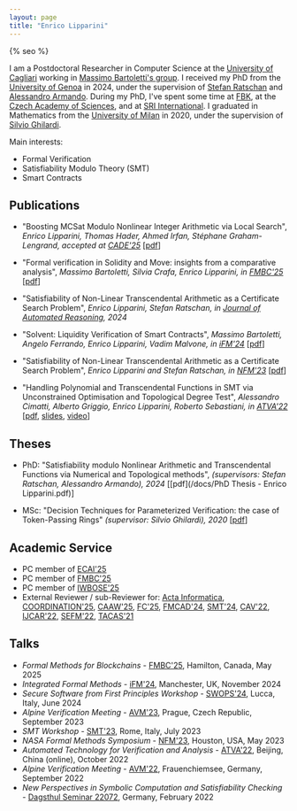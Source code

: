 ```yaml
---
layout: page
title: "Enrico Lipparini"
---
```

{% seo %}

I am a Postdoctoral Researcher in Computer Science at the [University of Cagliari](https://web.unica.it/unica/en/dip_matinfo.page) working in [Massimo Bartoletti's group](https://blockchain.unica.it/). 
I received my PhD from the [University of Genoa](https://dibris.unige.it/en) in 2024, under the supervision of [Stefan Ratschan](https://www.cs.cas.cz/~ratschan/) and [Alessandro Armando](https://rubrica.unige.it/personale/VUZDXlxu). 
During my PhD, I've spent some time at [FBK](https://fm.fbk.eu/), at the [Czech Academy of Sciences](https://www.cs.cas.cz/en), and at [SRI International](https://www.sri.com/). 
I graduated in Mathematics from the [University of Milan](https://matematica.unimi.it/) in 2020, under the supervision of [Silvio Ghilardi](https://homes.di.unimi.it/ghilardi/).

Main interests:
- Formal Verification
- Satisfiability Modulo Theory (SMT)
- Smart Contracts


## Publications

* "Boosting MCSat Modulo Nonlinear Integer Arithmetic via Local Search", *Enrico Lipparini, Thomas Hader, Ahmed Irfan, Stéphane Graham-Lengrand, accepted at [CADE'25](https://www.dhbw-stuttgart.de/cade-30/)* [[pdf](https://arxiv.org/abs/2503.01627)]

* "Formal verification in Solidity and Move: insights from a comparative analysis", *Massimo Bartoletti, Silvia Crafa, Enrico Lipparini, in [FMBC'25](https://fmbc.gitlab.io/2025/)* [[pdf](https://arxiv.org/abs/2502.13929)]

* "Satisfiability of Non-Linear Transcendental Arithmetic as a Certificate Search Problem", *Enrico Lipparini, Stefan Ratschan, in [Journal of Automated Reasoning](https://link.springer.com/article/10.1007/s10817-024-09716-3), 2024*

* "Solvent: Liquidity Verification of Smart Contracts", *Massimo Bartoletti, Angelo Ferrando, Enrico Lipparini, Vadim Malvone, in [iFM'24](https://ifm2024.cs.manchester.ac.uk/)* \[[pdf](https://arxiv.org/pdf/2404.17864)]

* "Satisfiability of Non-Linear Transcendental Arithmetic as a Certificate Search Problem", *Enrico Lipparini and Stefan Ratschan, in [NFM'23](https://conf.researchr.org/home/nfm-2023)* \[[pdf](https://arxiv.org/pdf/2303.16582)]

* "Handling Polynomial and Transcendental Functions in SMT via Unconstrained Optimisation and Topological Degree Test", *Alessandro Cimatti, Alberto Griggio, Enrico Lipparini, Roberto Sebastiani, in [ATVA'22](https://atva-conference.org/2022/)* \[[pdf](/docs/Handling_Polynomial_and_Transcendental_Functions_in_SMT_via_Unconstrained_Optimisation_and_Topological_Degree_Test.pdf), [slides](/docs/Slides_Handling_Polynomial_and_Transcendental_Functions_in_SMT_via_Unconstrained_Optimisation_and_Topological_Degree_Test.pdf),  [video](https://lcs.ios.ac.cn/atva2022/Enrico_Lipparini.mp4)\]


## Theses

* PhD: "Satisfiability modulo Nonlinear Arithmetic and Transcendental Functions via Numerical and Topological methods", *(supervisors: Stefan Ratschan, Alessandro Armando), 2024* \[[pdf](/docs/PhD Thesis - Enrico Lipparini.pdf)\]


* MSc: "Decision Techniques for Parameterized Verification: the case of Token-Passing Rings" *(supervisor: Silvio Ghilardi), 2020* \[[pdf](/docs/Master_Thesis_Enrico_Lipparini.pdf)\]



## Academic Service 
* PC member of [ECAI'25](https://ecai2025.org/)
* PC member of [FMBC'25](https://fmbc.gitlab.io/2025/)
* PC member of [IWBOSE'25](https://www.agile-group.org/iwbose2025/)
* External Reviewer / sub-Reviewer for: 
[Acta Informatica](https://link.springer.com/journal/236),
[COORDINATION'25](https://www.discotec.org/2025/coordination),
[CAAW'25](https://caaw.io/2025/),
[FC'25](https://fc25.ifca.ai/), 
[FMCAD'24](https://fmcad.org/FMCAD24/), 
[SMT'24](https://smt-workshop.cs.uiowa.edu/2024/), 
[CAV'22](https://i-cav.org/2022/), 
[IJCAR'22](https://easychair.org/smart-program/FLoC2022/IJCAR-index.html), 
[SEFM'22](https://sefm-conference.github.io/2022/), 
[TACAS'21](https://etaps.org/2021/tacas.html)

## Talks

* *Formal Methods for Blockchains* - [FMBC'25](https://fmbc.gitlab.io/2025/), Hamilton, Canada, May 2025
* *Integrated Formal Methods* - [iFM'24](https://ifm2024.cs.manchester.ac.uk/), Manchester, UK, November 2024
* *Secure Software from First Principles Workshop* - [SWOPS'24](https://library.imtlucca.it/sites/default/files/workshop_swops_programma.pdf), Lucca, Italy, June 2024
* *Alpine Verification Meeting* - [AVM'23](https://d3s.mff.cuni.cz/conferences/avm23/), Prague, Czech Republic, September 2023
* *SMT Workshop* - [SMT'23](https://smt-workshop.cs.uiowa.edu/2023/), Rome, Italy, July 2023
* *NASA Formal Methods Symposium* - [NFM'23](https://conf.researchr.org/home/nfm-2023), Houston, USA, May 2023
* *Automated Technology for Verification and Analysis* - [ATVA'22](https://atva-conference.org/2022/), Beijing, China (online), October 2022
* *Alpine Verification Meeting* - [AVM'22](https://avm.sosy-lab.org/2022/), Frauenchiemsee, Germany, September 2022
* *New Perspectives in Symbolic Computation and Satisfiability Checking* - [Dagsthul Seminar 22072](https://www.dagstuhl.de/22072), Germany, February 2022